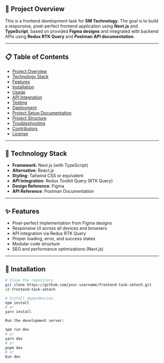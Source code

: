 

## 🧾 Project Overview

This is a frontend development task for **SM Technology**. The goal is to build a responsive, pixel-perfect frontend application using **Next.js** and **TypeScript**, based on provided **Figma designs** and integrated with backend APIs using **Redux RTK Query** and **Postman API documentation**.

---

## 📋 Table of Contents

- [Project Overview](#-project-overview)
- [Technology Stack](#-technology-stack)
- [Features](#-features)
- [Installation](#-installation)
- [Usage](#-usage)
- [API Integration](#-api-integration)
- [Testing](#-testing)
- [Deployment](#-deployment)
- [Project Setup Documentation](#-project-setup-documentation)
- [Project Structure](#-project-structure)
- [Troubleshooting](#-troubleshooting)
- [Contributors](#-contributors)
- [License](#-license)

---

## 🧱 Technology Stack

- **Framework**: Next.js (with TypeScript)
- **Alternative**: React.js
- **Styling**: Tailwind CSS or equivalent
- **API Integration**: Redux Toolkit Query (RTK Query)
- **Design Reference**: Figma
- **API Reference**: Postman Documentation

---

## ✨ Features

- Pixel-perfect implementation from Figma designs
- Responsive UI across all devices and browsers
- API integration via Redux RTK Query
- Proper loading, error, and success states
- Modular code structure
- SEO and performance optimizations (Next.js)

---

## 🚀 Installation

```bash
# Clone the repository
git clone https://github.com/your-username/frontend-task-smtech.git
cd frontend-task-smtech

# Install dependencies
npm install
# or
yarn install

Run the development server:

npm run dev
# or
yarn dev
# or
pnpm dev
# or
bun dev
```
